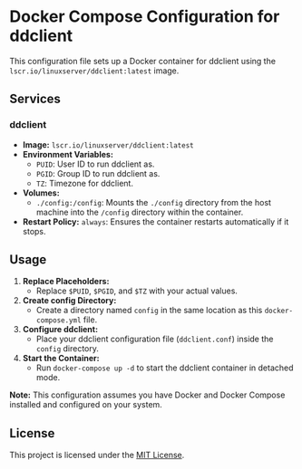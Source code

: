 # Docker Compose Configuration for ddclient

This configuration file sets up a Docker container for ddclient using the `lscr.io/linuxserver/ddclient:latest` image.

## Services

### ddclient

* **Image:** `lscr.io/linuxserver/ddclient:latest`
* **Environment Variables:**
    * `PUID`: User ID to run ddclient as.
    * `PGID`: Group ID to run ddclient as.
    * `TZ`: Timezone for ddclient.
* **Volumes:**
    * `./config:/config`: Mounts the `./config` directory from the host machine into the `/config` directory within the container.
* **Restart Policy:** `always`: Ensures the container restarts automatically if it stops.

## Usage

1. **Replace Placeholders:**
    * Replace `$PUID`, `$PGID`, and `$TZ` with your actual values.
2. **Create config Directory:**
    * Create a directory named `config` in the same location as this `docker-compose.yml` file.
3. **Configure ddclient:**
    * Place your ddclient configuration file (`ddclient.conf`) inside the `config` directory.
4. **Start the Container:**
    * Run `docker-compose up -d` to start the ddclient container in detached mode.

**Note:** This configuration assumes you have Docker and Docker Compose installed and configured on your system.

## License

This project is licensed under the [MIT License](LICENSE).

